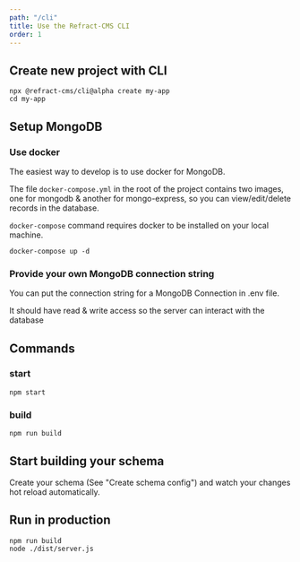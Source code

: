 ```yaml
---
path: "/cli"
title: Use the Refract-CMS CLI
order: 1
---
```


## Create new project with CLI

```
npx @refract-cms/cli@alpha create my-app
cd my-app
```

## Setup MongoDB

### Use docker

The easiest way to develop is to use docker for MongoDB.

The file `docker-compose.yml` in the root of the project contains two images, one for mongodb & another for mongo-express, so you can view/edit/delete records in the database.

`docker-compose` command requires docker to be installed on your local machine.

```
docker-compose up -d
```

### Provide your own MongoDB connection string

You can put the connection string for a MongoDB Connection in .env file.

It should have read & write access so the server can interact with the database

## Commands

### start

```
npm start
```

### build

```
npm run build
```

## Start building your schema

Create your schema (See "Create schema config") and watch your changes hot reload automatically.

## Run in production

```
npm run build
node ./dist/server.js
```
